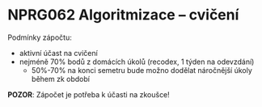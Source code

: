 # NPRG062 Algoritmizace – cvičení

Podmínky zápočtu:
 - aktivní účast na cvičení
 - nejméně 70% bodů z domácích úkolů (recodex, 1 týden na odevzdání)
   - 50%-70% na konci semetru bude možno dodělat náročnější úkoly během zk období

__POZOR__: Zápočet je potřeba k účasti na zkoušce!

